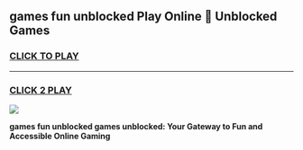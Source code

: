 
## games fun unblocked Play Online 👋 Unblocked Games
<h3>
<a href="https://premium.freeplayer.one?title=games_fun_unblocked&ref=19F">CLICK TO PLAY</a></h3>
<hr>

<h3>
<a href="https://premium.freeplayer.one?title=games_fun_unblocked&ref=19F">CLICK 2 PLAY</a>
  
</h3>

<a href="https://premium.freeplayer.one?title=games_fun_unblocked&ref=19F"><img src="https://clearcache.store/games.png"></a>


**games fun unblocked games unblocked: Your Gateway to Fun and Accessible Online Gaming**
